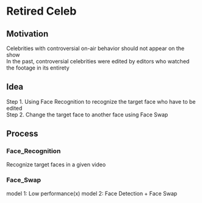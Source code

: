 # Retired Celeb

## Motivation
Celebrities with controversial on-air behavior should not appear on the show<br/>
In the past, controversial celebrities were edited by editors who watched the footage in its entirety

## Idea
Step 1. Using Face Recognition to recognize the target face who have to be edited<br/>
Step 2. Change the target face to another face using Face Swap

## Process
### Face_Recognition
Recognize target faces in a given video
### Face_Swap
model 1: Low performance(x)
model 2: Face Detection + Face Swap
